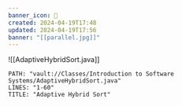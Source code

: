 ```yaml
---
banner_icon: 🏃
created: 2024-04-19T17:48
updated: 2024-04-19T17:56
banner: "[[parallel.jpg]]"
---
```

![[AdaptiveHybridSort.java]]


```embed-java
PATH: "vault://Classes/Introduction to Software Systems/AdaptiveHybridSort.java"
LINES: "1-60"
TITLE: "Adaptive Hybrid Sort"
```


